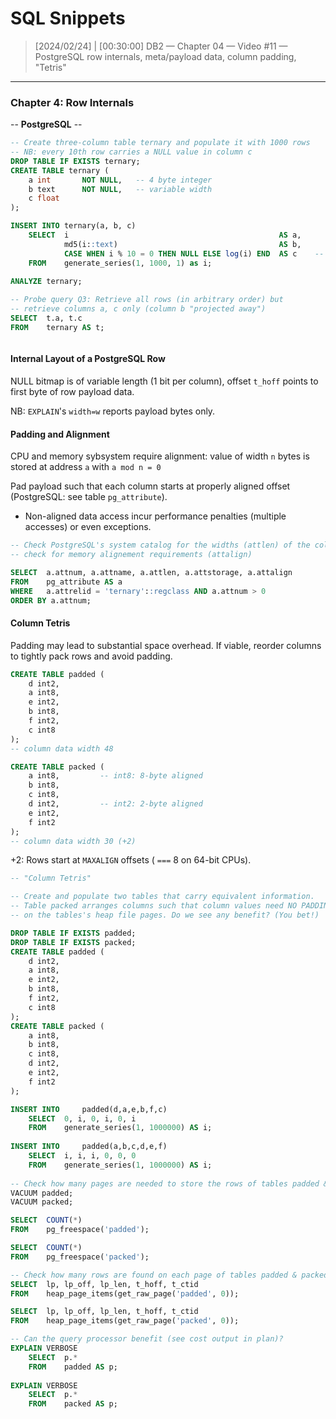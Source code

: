# SQL Snippets



> [2024/02/24] | [00:30:00]
> DB2 — Chapter 04 — Video #11 — PostgreSQL row internals, meta/payload data, column padding, "Tetris"

---

### Chapter 4: Row Internals

-- **PostgreSQL** --



```sql
-- Create three-column table ternary and populate it with 1000 rows
-- NB: every 10th row carries a NULL value in column c
DROP TABLE IF EXISTS ternary;
CREATE TABLE ternary (
	a int 		NOT NULL, 	-- 4 byte integer
    b text 		NOT NULL, 	-- variable width
    c float
);

INSERT INTO ternary(a, b, c)
	SELECT 	i 												AS a,
			md5(i::text) 									AS b,
			CASE WHEN i % 10 = 0 THEN NULL ELSE log(i) END 	AS c 	-- place NULL in every 10th
	FROM 	generate_series(1, 1000, 1) as i;
	
ANALYZE ternary;

-- Probe query Q3: Retrieve all rows (in arbitrary order) but
-- retrieve columns a, c only (column b "projected away")
SELECT 	t.a, t.c
FROM 	ternary AS t;



```



#### Internal Layout of a PostgreSQL Row

NULL bitmap is of variable length (1 bit per column), offset `t_hoff` points to first byte of row payload data.

NB: `EXPLAIN`'s `width=w` reports payload bytes only.



#### Padding and Alignment

CPU and memory sybsystem require alignment: value of width `n` bytes is stored at address `a` with `a mod n = 0`

Pad payload such that each column starts at properly aligned offset (PostgreSQL: see table `pg_attribute`).

- Non-aligned data access incur performance penalties (multiple accesses) or even exceptions.



```sql
-- Check PostgreSQL's system catalog for the widths (attlen) of the columns of table ternary and
-- check for memory alignement requirements (attalign)

SELECT 	a.attnum, a.attname, a.attlen, a.attstorage, a.attalign
FROM 	pg_attribute AS a
WHERE 	a.attrelid = 'ternary'::regclass AND a.attnum > 0
ORDER BY a.attnum;
```



#### Column Tetris

Padding may lead to substantial space overhead. If viable, reorder columns to tightly pack rows and avoid padding. 

```sql
CREATE TABLE padded (
	d int2,
    a int8,
    e int2,
    b int8,
    f int2,
    c int8
);
-- column data width 48

CREATE TABLE packed (
	a int8, 		-- int8: 8-byte aligned
    b int8,
    c int8,
    d int2, 		-- int2: 2-byte aligned
    e int2,
    f int2
);
-- column data width 30 (+2) 

```

+2: Rows start at `MAXALIGN` offsets ( `===` 8 on 64-bit CPUs).



```sql
-- "Column Tetris"

-- Create and populate two tables that carry equivalent information.
-- Table packed arranges columns such that column values need NO PADDING
-- on the tables's heap file pages. Do we see any benefit? (You bet!)

DROP TABLE IF EXISTS padded;
DROP TABLE IF EXISTS packed;
CREATE TABLE padded (
	d int2,
    a int8,
    e int2,
    b int8,
    f int2,
    c int8
);
CREATE TABLE packed (
	a int8,
    b int8,
    c int8,
    d int2,
    e int2,
    f int2
);

INSERT INTO 	padded(d,a,e,b,f,c)
	SELECT 	0, i, 0, i, 0, i
	FROM 	generate_series(1, 1000000) AS i;
	
INSERT INTO 	padded(a,b,c,d,e,f)
	SELECT 	i, i, i, 0, 0, 0
	FROM 	generate_series(1, 1000000) AS i;
	
-- Check how many pages are needed to store the rows of tables padded & packed
VACUUM padded;
VACUUM packed;

SELECT 	COUNT(*)
FROM 	pg_freespace('padded');

SELECT 	COUNT(*)
FROM 	pg_freespace('packed');

-- Check how many rows are found on each page of tables padded & packed
SELECT 	lp, lp_off, lp_len, t_hoff, t_ctid
FROM 	heap_page_items(get_raw_page('padded', 0));

SELECT 	lp, lp_off, lp_len, t_hoff, t_ctid
FROM 	heap_page_items(get_raw_page('packed', 0));

-- Can the query processor benefit (see cost output in plan)?
EXPLAIN VERBOSE
	SELECT 	p.*
	FROM 	padded AS p;
	
EXPLAIN VERBOSE
	SELECT 	p.*
	FROM 	packed AS p;
```















